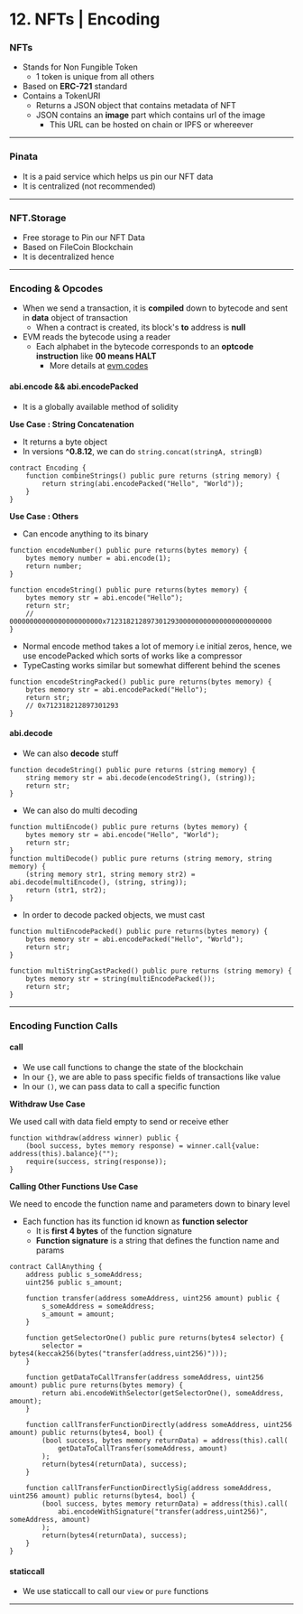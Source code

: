 # 12. NFTs | Encoding

### NFTs

* Stands for Non Fungible Token
  * 1 token is unique from all others
* Based on **ERC-721** standard
* Contains a TokenURI
  * Returns a JSON object that contains metadata of NFT
  * JSON contains an **image** part which contains url of the image
    * This URL can be hosted on chain or IPFS or whereever

***

### Pinata

* It is a paid service which helps us pin our NFT data
* It is centralized (not recommended)

***

### NFT.Storage

* Free storage to Pin our NFT Data
* Based on FileCoin Blockchain
* It is decentralized hence

***

### Encoding & Opcodes

* When we send a transaction, it is **compiled** down to bytecode and sent in **data** object of transaction
  * When a contract is created, its block's **to** address is **null**
* EVM reads the bytecode using a reader
  * Each alphabet in the bytecode corresponds to an **optcode instruction** like **00 means HALT**
    * More details at [evm.codes](https://evm.codes)

#### abi.encode && abi.encodePacked

* It is a globally available method of solidity

**Use Case : String Concatenation**

* It returns a byte object
* In versions **^0.8.12**, we can do `string.concat(stringA, stringB)`

```sol
contract Encoding {
	function combineStrings() public pure returns (string memory) {
		return string(abi.encodePacked("Hello", "World"));
	}
}
```

**Use Case : Others**

* Can encode anything to its binary

```sol
function encodeNumber() public pure returns(bytes memory) {
	bytes memory number = abi.encode(1);
	return number;
}

function encodeString() public pure returns(bytes memory) {
	bytes memory str = abi.encode("Hello");
	return str;
	// 00000000000000000000000x71231821289730129300000000000000000000000
}
```

* Normal encode method takes a lot of memory i.e initial zeros, hence, we use encodePacked which sorts of works like a compressor
* TypeCasting works similar but somewhat different behind the scenes

```sol
function encodeStringPacked() public pure returns(bytes memory) {
	bytes memory str = abi.encodePacked("Hello");
	return str;
	// 0x712318212897301293
}
```

#### abi.decode

* We can also **decode** stuff

```sol
function decodeString() public pure returns (string memory) {
	string memory str = abi.decode(encodeString(), (string));
	return str;
}
```

* We can also do multi decoding

```sol
function multiEncode() public pure returns (bytes memory) {
	bytes memory str = abi.encode("Hello", "World");
	return str;
}
function multiDecode() public pure returns (string memory, string memory) {
	(string memory str1, string memory str2) = abi.decode(multiEncode(), (string, string));
	return (str1, str2);
}
```

* In order to decode packed objects, we must cast

```sol
function multiEncodePacked() public pure returns(bytes memory) {
	bytes memory str = abi.encodePacked("Hello", "World");
	return str;
}

function multiStringCastPacked() public pure returns (string memory) {
	bytes memory str = string(multiEncodePacked());
	return str;
}
```

***

### Encoding Function Calls

#### call

* We use call functions to change the state of the blockchain
* In our `{}`, we are able to pass specific fields of transactions like value
* In our `()`, we can pass data to call a specific function

**Withdraw Use Case**

We used call with data field empty to send or receive ether

```sol
function withdraw(address winner) public {
	(bool success, bytes memory response) = winner.call{value: address(this).balance}("");
	require(success, string(response));
}
```

**Calling Other Functions Use Case**

We need to encode the function name and parameters down to binary level

* Each function has its function id known as **function selector**
  * It is **first 4 bytes** of the function signature
  * **Function signature** is a string that defines the function name and params

```solidity
contract CallAnything {
	address public s_someAddress;
	uint256 public s_amount;

	function transfer(address someAddress, uint256 amount) public {
		s_someAddress = someAddress;
		s_amount = amount;
	}

	function getSelectorOne() public pure returns(bytes4 selector) {
		selector = bytes4(keccak256(bytes("transfer(address,uint256)")));
	}

	function getDataToCallTransfer(address someAddress, uint256 amount) public pure returns(bytes memory) {
		return abi.encodeWithSelector(getSelectorOne(), someAddress, amount);
	}

	function callTransferFunctionDirectly(address someAddress, uint256 amount) public returns(bytes4, bool) {
		(bool success, bytes memory returnData) = address(this).call(
			getDataToCallTransfer(someAddress, amount)
		);
		return(bytes4(returnData), success);
	}
```

```sol
	function callTransferFunctionDirectlySig(address someAddress, uint256 amount) public returns(bytes4, bool) {
		(bool success, bytes memory returnData) = address(this).call(
			abi.encodeWithSignature("transfer(address,uint256)", someAddress, amount)
		);
		return(bytes4(returnData), success);
	}
}
```

#### staticcall

* We use staticcall to call our `view` or `pure` functions

***
